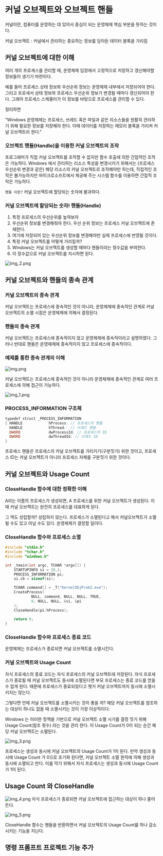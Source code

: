 #  커널 오브젝트와 오브젝트 핸들

커널이란, 컴퓨터를 운영하는 데 있어서 중심이 되는 운영체제 핵심 부분을 뜻하는 것이다.

커널 오브젝트 : 커널에서 관리하는 중요하는 정보를 담아둔 데이터 블록을 가리킴
## 커널 오브젝트에 대한 이해

여러 개의 프로세스를 관리할 때, 운영체제 입장에서 고정적으로 저장하고 갱신해야할 정보들이
생기기 마련이다. 

예를 들어 프로세스 상태 정보와 우선순위 정보는 운영체제 내부에서 저장되어야 한다.
그리고 프로세서 상태 정보와 프로세스 우선순위 정보가 변경될 때마다 갱신되어야 한다.
그래야 프로세스 스케줄러가 이 정보를 바탕으로 프로세스를 관리할 수 있다.


정리하면

"Windows 운영체제는 프로세스, 쓰레드 혹은 파일과 같은 리소스들을 원활히 관리하기 위해
필요한 정보를 저장해야 한다. 이때 데이터를 저장하는 메모리 블록을 가리켜 커널 오브젝트라 한다."

### 오브젝트 핸들(Handle)을 이용한 커널 오브젝트의 조작
프로그래머가 직접 커널 오브젝트를 조작할 수 없지만 함수 호출에 의한 간접적인 조작은 가능하다.
Windows 에서 관리하는 리소스 특성을 변경시키기 위해서는 (프로세스 우선순위 변경과 같은)
해당 리소스의 커널 오브젝트르 조작해야만 하는데, 직접적인 조작은 불가능하지만 
마이크로소프트에서 제공해 주는 시스템 함수를 이용하면 간접적 조작은 가능하다.


`핸들 이란?` 커널 오브젝트에 할당되는 숫자에 불과하다.

### 커널 오브젝트에 할당되는 숫자! 핸들(Handle)

1. 특정 프로세스의 우선순위를 높여보자
2. 우선순위 정보를 변경해줘야 한다. 우선 순위 정보는 프로세스 커널 오브젝트에 존재한다.
3. 여기에 저장되어 있는 우선순위 정보를 변경해야만 실제 프로세스에 반영될 것이다.
4. 특정 커널 오브젝트를 어떻게 가리킬까?
5. Windows는 커널 오브젝트를 생성할 때마다 핸들이라는 정수값을 부여한다. 
6. 이 정수값으로 커널 오브젝트를 지시하면 된다.

![img_2.png](img_2.png)
 
## 커널 오브젝트와 핸들의 종속 관계

### 커널 오브젝트의 종속 관계

커널 오브젝트는 프로세스에 종속적인 것이 아니라, 운영체제에 
종속적인 관계로 커널 오브젝트의 소멸 시점은 운영체제에 의해서 결정된다.

### 핸들의 종속 관계

커널 오브젝트는 프로세스에 종속적이지 않고 운영체제에 종속적이라고 설명하였다.
그러나 반대로 핸들은 운영체제에 종속적이지 않고 프로세스에 종속적이다.


### 예제를 통한 종속 관계의 이해

![img.png](img.png)


커널 오브젝트는 프로세스에 종속적인 것이 아니라 운영체제에 종속적인 관계로
여러 프로세스에 의해 접근이 가능하다.

![img_1.png](img_1.png)


### PROCESS_INFORMATION 구조체 

```asm
typedef struct _PROCESS_INFORMATION
{ HANDLE			hProcess; // 프로세스의 핸들
  HANDLE			hThread;  // 쓰레드 핸들
  DWORD 			dwProcessId; // 프로세스의 ID
  DWORD 			dwThreadId; // 쓰레드 ID
} 
```

프로세스 핸들은 프로세스의 커널 오브젝트를 가리키기(구분짓기) 위한 것이고,
프로세스 ID는 커널 오브젝트가 아니라 프로세스 자체를 구분짓기 위한 것이다.


## 커널 오브젝트와 Usage Count

### CloseHandle 함수에 대한 정확한 이해

A라는 이름의 프로세스가 생성되면, A 프로세스를 위한 커널 오브젝트가 생성된다.
이때 커널 오브젝트는 완전히 프로세스를 대표하게 된다.

그 역도 성립할까? 성립하지 않는다. 프로세스가 소멸된다고 해서 커널오브젝트가 소멸될 수도 있고
아닐 수도 있다. 운영체제가 결정할 일이다.

### CloseHandle 함수와 프로세스 소멸

```c++
#include "stdio.h"
#include "tchar.h"
#include "windows.h"

int _tmain(int argc, TCHAR *argv[]) {
    STARTUPINFO si = {0,};
    PROCESS_INFORMATION pi;
    si.cb = sizeof(si);

    TCHAR command[] = _T("KernelObjProb2.exe");
    CreateProcess(
            NULL, command, NULL, NULL, TRUE,
            0, NULL, NULL, &si, &pi
    );
    CloseHandle(pi.hProcess);
    
    return 0;
}

```

### CloseHandle 함수와 프로세스 종료 코드

운영체제는 프로세스가 종료되면 커널 오브젝트를 소멸시킨다.


### 커널 오브젝트와 Usage Count

자식 프로세스의 종료 코드는 자식 프로세스의 커널 오브젝트에 저장된다.
자식 프로세스가 종료될 때 커널 오브젝트도 동시에 소멸된다면 부모 프로세스는
종료 코드를 얻을 수 없게 된다. 
때문에 프로세스가 종료되었다고 햇거 커널 오브젝트까지 동시에 소멸시키지는 않는다.

그렇다면 언제 커널 오브젝트를 소멸시키는 것이 좋을 까?
해당 커널 오브젝트를 참조하는 대상이 하나도 없을 때 소멸시키는 것이
가장 이상적이다. 

Windows 는 이러한 정책을 기반으로 커널 오브젝트 소멸 시기를 결정 짓기 위해
Usage Count(참조 횟수) 라는 것을 관리 한다. 이 Usage Count가 0이 되는 순간
해당 커널 오브젝트는 소멸된다.

![img_3.png](img_3.png)

프로세스는 생성과 동시에 커널 오브젝트의 Usage Count가 1이 된다.
만약 생성과 동시에 Usage Count 가 0으로 초기화 된다면,
커널 오브젝트 소멸 원칙에 의해 생성과 동시에 소멸되고 만다.
이를 막기 위해서 자식 프로세스는 생성과 동시에 Usage Count가 1이 된다.

## Usage Count 와 CloseHandle

![img_4.png](img_4.png)
자식 프로세스가 종료되면 커널 오브젝트에 접근하는 대상이 하나 줄어든다.

![img_5.png](img_5.png)

CloseHandle 함수는 핸들을 반환하면서 커널 오브젝트의 Usage Count를 하나 감소시키는 기능을 지닌다.


## 명령 프롬프트 프로젝트 기능 추가


